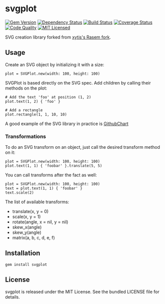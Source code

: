 svgplot
=========

[![Gem Version](https://img.shields.io/gem/v/svgplot.svg)](https://rubygems.org/gems/svgplot)
[![Dependency Status](https://img.shields.io/gemnasium/akerl/svgplot.svg)](https://gemnasium.com/akerl/svgplot)
[![Build Status](https://img.shields.io/circleci/project/akerl/svgplot.svg)](https://circleci.com/gh/akerl/svgplot)
[![Coverage Status](https://img.shields.io/codecov/c/github/akerl/svgplot.svg)](https://codecov.io/github/akerl/svgplot)
[![Code Quality](https://img.shields.io/codacy/a4ad68dc9c4940b58f9b78ec1996f533.svg)](https://www.codacy.com/app/akerl/svgplot)
[![MIT Licensed](https://img.shields.io/badge/license-MIT-green.svg)](https://tldrlegal.com/license/mit-license)

SVG creation library forked from [xytis's Rasem fork](https://github.com/xytis/rasem).

## Usage

Create an SVG object by initializing it with a size:

```
plot = SVGPlot.new(width: 100, height: 100)
```

SVGPlot is based directly on the SVG spec. Add children by calling their methods on the plot:

```
# Add the text 'foo' at position (1, 2)
plot.text(1, 2) { 'foo' }
```

```
# Add a rectangle
plot.rectangle(1, 1, 10, 10)
```

A good example of the SVG library in practice is [GithubChart](https://github.com/akerl/githubchart/blob/master/lib/githubchart/svg.rb)

### Transformations

To do an SVG transform on an object, just call the desired transform method on it:

```
plot = SVGPlot.new(width: 100, height: 100)
plot.text(1, 1) { 'foobar' }.translate(5, 5)
```

You can call transforms after the fact as well:

```
plot = SVGPlot.new(width: 100, height: 100)
text = plot.text(1, 1) { 'foobar' }
text.scale(2)
```

The list of available transforms:

* translate(x, y = 0)
* scale(x, y = 1)
* rotate(angle, x = nil, y = nil)
* skew_x(angle)
* skew_y(angle)
* matrix(a, b, c, d, e, f)

## Installation

    gem install svgplot

## License

svgplot is released under the MIT License. See the bundled LICENSE file for details.

